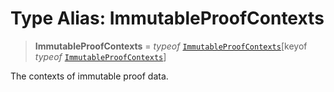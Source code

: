 # Type Alias: ImmutableProofContexts

> **ImmutableProofContexts** = *typeof* [`ImmutableProofContexts`](../variables/ImmutableProofContexts.md)\[keyof *typeof* [`ImmutableProofContexts`](../variables/ImmutableProofContexts.md)\]

The contexts of immutable proof data.
